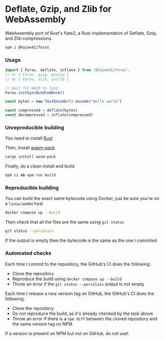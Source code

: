 # Deflate, Gzip, and Zlib for WebAssembly

WebAssembly port of Rust's flate2, a Rust implementation of Deflate, Gzip, and Zlib compressions.

```bash
npm i @hazae41/foras
```

### Usage

```ts
import { Foras, deflate, inflate } from "@hazae41/foras";
// or { Foras, gzip, gunzip }
// or { Foras, zlib, unzlib }

// Wait for WASM to load
Foras.initSyncBundledOnce()

const bytes = new TextEncoder().encode("Hello world")

const compressed = deflate(bytes)
const decompressed = inflate(compressed)
```

### Unreproducible building

You need to install [Rust](https://www.rust-lang.org/tools/install)

Then, install [wasm-pack](https://github.com/rustwasm/wasm-pack)

```bash
cargo install wasm-pack
```

Finally, do a clean install and build

```bash
npm ci && npm run build
```

### Reproducible building

You can build the exact same bytecode using Docker, just be sure you're on a `linux/amd64` host

```bash
docker compose up --build
```

Then check that all the files are the same using `git status`

```bash
git status --porcelain
```

If the output is empty then the bytecode is the same as the one I commited

### Automated checks

Each time I commit to the repository, the GitHub's CI does the following:
- Clone the repository
- Reproduce the build using `docker compose up --build`
- Throw an error if the `git status --porcelain` output is not empty

Each time I release a new version tag on GitHub, the GitHub's CI does the following:
- Clone the repository
- Do not reproduce the build, as it's already checked by the task above
- Throw an error if there is a `npm diff` between the cloned repository and the same version tag on NPM

If a version is present on NPM but not on GitHub, do not use!